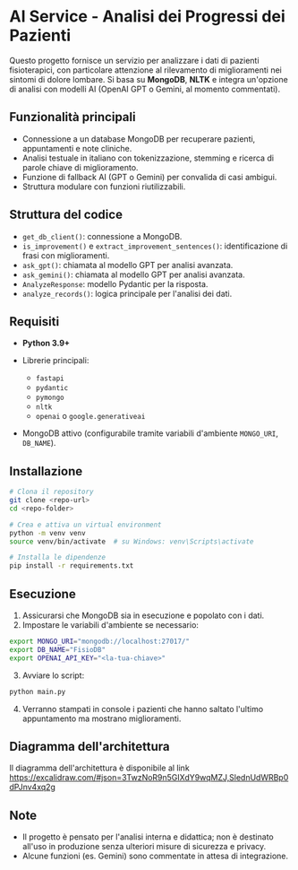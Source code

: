 # AI Service - Analisi dei Progressi dei Pazienti

Questo progetto fornisce un servizio per analizzare i dati di pazienti fisioterapici, con particolare attenzione al rilevamento di miglioramenti nei sintomi di dolore lombare. Si basa su **MongoDB**, **NLTK** e integra un'opzione di analisi con modelli AI (OpenAI GPT o Gemini, al momento commentati).

## Funzionalità principali

* Connessione a un database MongoDB per recuperare pazienti, appuntamenti e note cliniche.
* Analisi testuale in italiano con tokenizzazione, stemming e ricerca di parole chiave di miglioramento.
* Funzione di fallback AI (GPT o Gemini) per convalida di casi ambigui.
* Struttura modulare con funzioni riutilizzabili.

## Struttura del codice

* `get_db_client()`: connessione a MongoDB.
* `is_improvement()` e `extract_improvement_sentences()`: identificazione di frasi con miglioramenti.
* `ask_gpt()`: chiamata al modello GPT per analisi avanzata.
* `ask_gemini()`: chiamata al modello GPT per analisi avanzata.
* `AnalyzeResponse`: modello Pydantic per la risposta.
* `analyze_records()`: logica principale per l'analisi dei dati.

## Requisiti

* **Python 3.9+**
* Librerie principali:

  * `fastapi`
  * `pydantic`
  * `pymongo`
  * `nltk`
  * `openai` o `google.generativeai`
* MongoDB attivo (configurabile tramite variabili d'ambiente `MONGO_URI`, `DB_NAME`).

## Installazione

```bash
# Clona il repository
git clone <repo-url>
cd <repo-folder>

# Crea e attiva un virtual environment
python -m venv venv
source venv/bin/activate  # su Windows: venv\Scripts\activate

# Installa le dipendenze
pip install -r requirements.txt
```

## Esecuzione

1. Assicurarsi che MongoDB sia in esecuzione e popolato con i dati.
2. Impostare le variabili d'ambiente se necessario:

```bash
export MONGO_URI="mongodb://localhost:27017/"
export DB_NAME="FisioDB"
export OPENAI_API_KEY="<la-tua-chiave>"
```

3. Avviare lo script:

```bash
python main.py
```

4. Verranno stampati in console i pazienti che hanno saltato l'ultimo appuntamento ma mostrano miglioramenti.

## Diagramma dell'architettura
Il diagramma dell'architettura è disponibile al link https://excalidraw.com/#json=3TwzNoR9n5GIXdY9wqMZJ,SlednUdWRBp0dPJnv4xq2g

## Note

* Il progetto è pensato per l'analisi interna e didattica; non è destinato all'uso in produzione senza ulteriori misure di sicurezza e privacy.
* Alcune funzioni (es. Gemini) sono commentate in attesa di integrazione.
